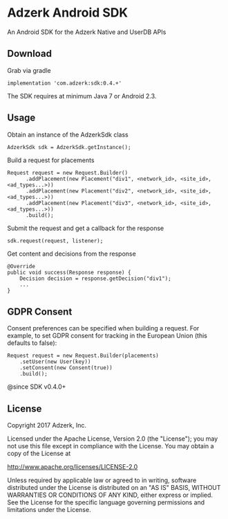 # Adzerk Android SDK

An Android SDK for the Adzerk Native and UserDB APIs

## Download

Grab via gradle

    implementation 'com.adzerk:sdk:0.4.+'


The SDK requires at minimum Java 7 or Android 2.3.

## Usage

Obtain an instance of the AdzerkSdk class

    AdzerkSdk sdk = AdzerkSdk.getInstance();

Build a request for placements

    Request request = new Request.Builder()
          .addPlacement(new Placement("div1", <network_id>, <site_id>, <ad_types...>))
          .addPlacement(new Placement("div2", <network_id>, <site_id>, <ad_types...>))
          .addPlacement(new Placement("div3", <network_id>, <site_id>, <ad_types...>))
          .build();

Submit the request and get a callback for the response

    sdk.request(request, listener);

Get content and decisions from the response

    @Override
    public void success(Response response) {
        Decision decision = response.getDecision("div1");
        ...
    }

## GDPR Consent

Consent preferences can be specified when building a request. For example, to set GDPR consent for tracking in the European Union (this defaults to false):

    Request request = new Request.Builder(placements)
        .setUser(new User(key))
        .setConsent(new Consent(true))
        .build();

@since SDK v0.4.0+

## License

Copyright 2017 Adzerk, Inc.

Licensed under the Apache License, Version 2.0 (the "License");
you may not use this file except in compliance with the License.
You may obtain a copy of the License at

   http://www.apache.org/licenses/LICENSE-2.0

Unless required by applicable law or agreed to in writing, software
distributed under the License is distributed on an "AS IS" BASIS,
WITHOUT WARRANTIES OR CONDITIONS OF ANY KIND, either express or implied.
See the License for the specific language governing permissions and
limitations under the License.
